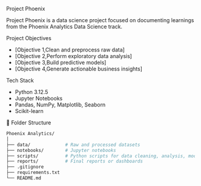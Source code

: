  Project Phoenix

Project Phoenix is a data science project focused on documenting learnings from the Phoenix Analytics Data Science track.

Project Objectives

- [Objective 1,Clean and preprocess raw data]
- [Objective 2,Perform exploratory data analysis]
- [Objective 3,Build predictive models]
- [Objective 4,Generate actionable business insights]

Tech Stack

- Python 3.12.5
- Jupyter Notebooks
- Pandas, NumPy, Matplotlib, Seaborn
- Scikit-learn

📂 Folder Structure

```bash
Phoenix Analytics/
│
├── data/             # Raw and processed datasets
├── notebooks/        # Jupyter notebooks
├── scripts/          # Python scripts for data cleaning, analysis, modeling
├── reports/          # Final reports or dashboards
├── .gitignore
├── requirements.txt
└── README.md
